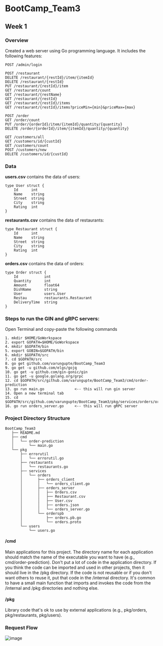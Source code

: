 # BootCamp_Team3

## Week 1
### Overview
Created a web server using Go programming language. 
It includes the following features:
```
POST /admin/login

POST /restaurant
DELETE /restaurant/{restId}/item/{itemId}
DELETE /restaurant/{restId}
PUT /restaurant/{restId}/item
GET /restaurant/count
GET /restaurant/{restName}
GET /restaurant/{restId}
GET /restaurant/{restId}/items
GET /restaurant/{restId}/items?priceMin={min}&priceMax={max}

POST /order
GET /order/count
PUT /order/{orderId}/item/{itemId}/quantity/{quantity}
DELETE /order/{orderId}/item/{itemId}/quantity/{quantity}

GET /customers/all
GET /customers/id/{custId}
GET /customers/count
POST /customers/new
DELETE /customers/id/{custId}
```

### Data
**users.csv** contains the data of users:
```
type User struct {
    Id      int
    Name    string
    Street  string
    City    string
    Rating  int
}
```

**restaurants.csv** contains the data of restaurants:
```
type Restaurant struct {
    Id      int
    Name    string
    Street  string
    City    string
    Rating  int
}
```

**orders.csv** contains the data of orders:
```
type Order struct {
    Id            int
    Quantity      int
    Amount        float64
    DishName      string
    User          users.User
    Restau        restaurants.Restaurant
    DeliveryTime  string
}
```

### Steps to run the GIN and gRPC servers:
Open Terminal and copy-paste the following commands
```
1. mkdir $HOME/GoWorkspace
2. export GOPATH=$HOME/GoWorkspace
4. mkdir $GOPATH/bin
5. export GOBIN=$GOPATH/bin
6. mkdir $GOPATH/src
7. cd $GOPATH/src
8. go get github.com/varungupte/BootCamp_Team3
9. go get -u github.com/elgs/gojq
10. go get -u github.com/gin-gonic/gin
11. go get -u google.golang.org/grpc
12. cd $GOPATH/src/github.com/varungupte/BootCamp_Team3/cmd/order-prediction
13. go run main.go              <-- this will run gin server
14. Open a new terminal tab
15. cd $GOPATH/src/github.com/varungupte/BootCamp_Team3/pkg/services/orders/orders_server
16. go run orders_server.go     <-- this will run gRPC server
```

### Project Directory Structure
```
BootCamp_Team3
   ├── README.md
   ├── cmd
   │   └── order-prediction
   │       └── main.go
   └── pkg
       ├── errorutil
       │   └── errorutil.go
       ├── restaurants
       │   └── restaurants.go
       ├── services
       │   └── orders
       │       ├── orders_client
       │       │   └── orders_client.go
       │       ├── orders_server
       │       │   ├── Orders.csv
       │       │   ├── Restaurant.csv
       │       │   ├── User.csv
       │       │   ├── orders.json
       │       │   └── orders_server.go
       │       └── orderspb
       │           ├── orders.pb.go
       │           └── orders.proto
       └── users
           └── users.go
```

#### /cmd
Main applications for this project.
The directory name for each application should match the name of the executable you want to have (e.g., cmd/order-prediction).
Don't put a lot of code in the application directory. If you think the code can be imported and used in other projects, then it should live in the /pkg directory. If the code is not reusable or if you don't want others to reuse it, 
put that code in the /internal directory.
It's common to have a small main function that imports and invokes the code from the /internal and /pkg directories and nothing else.

#### /pkg
Library code that's ok to use by external applications (e.g., pkg/orders, pkg/restaurants, pkg/users). 

### Request Flow

![image](https://user-images.githubusercontent.com/59866066/88765441-1c657e80-d194-11ea-9f5c-17054dfc3d5e.png)
